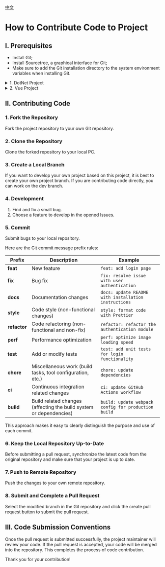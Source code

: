 [中文](CONTRIBUTING_cn.md)

# How to Contribute Code to Project

## I. Prerequisites

- Install Git;
- Install Sourcetree, a graphical interface for Git;
- Make sure to add the Git installation directory to the system environment variables when installing Git.

<details>
<summary>1. DotNet Project</summary>

To begin with, you should install Visual Studio 2022 and the CodeMaid extension plugin, which can automatically format your code. If you are developing new features, it is highly recommended that you add a file header, as this will be of great benefit when modifying code files later on or working on collaborative projects. Here is an example of what this header could look like:

```csharp
#region <<Copyright and Version>>

// ----------------------------------------------------------------
// Copyright ©2024 ZhaiFanhua All Rights Reserved.
// Licensed under the MIT License. See LICENSE in the project root for license information.
// FileName:ChatHub
// Guid:ee669dee-30c7-4d21-8eb4-f24d8dc0f44c
// Author:zhaifanhua
// Email:me@zhaifanhua.com
// CreatedTime:2024-04-16 上午 03:59:25
// ----------------------------------------------------------------

#endregion <<Copyright and Version>>
```

Now, let's talk about how to create and modify default templates.

#### 1. Creating a New Template File

> Note: The environment I am using is Visual Studio 2022. The following templates are suitable for C#10 new syntax. For old syntax and old versions, similar methods can be used to modify them.

Create the following three files in an empty directory:

Class.cs

```csharp
#region <<Copyright and Version>>

// ----------------------------------------------------------------
// Copyright ©$year$ ZhaiFanhua All Rights Reserved.
// Licensed under the MIT License. See LICENSE in the project root for license information.
// FileName:$safeitemname$
// Guid:$guid1$
// Author:$username$
// Email:me@zhaifanhua.com
// CreateTime:$time$
// ----------------------------------------------------------------

#endregion <<Copyright and Version>>

namespace $rootnamespace$;

/// <summary>
/// $safeitemrootname$
/// </summary>
public class $safeitemrootname$
{
}
```

Controller.cs `Here, only ApiController is used.`

```csharp
#region <<Copyright and Version>>

// ----------------------------------------------------------------
// Copyright ©$year$ ZhaiFanhua All Rights Reserved.
// Licensed under the MIT License. See LICENSE in the project root for license information.
// FileName:$safeitemname$
// Guid:$guid1$
// Author:$username$
// Email:me@zhaifanhua.com
// CreateTime:$time$
// ----------------------------------------------------------------

#endregion <<Copyright and Version>>

using Microsoft.AspNetCore.Http;
using Microsoft.AspNetCore.Mvc;

namespace $rootnamespace$;

/// <summary>
/// $safeitemrootname$
/// </summary>
[Route("api/[controller]")]
[ApiController]
public class $safeitemname$ : ControllerBase
{
}
```

Interface.cs

```csharp
#region <<Copyright and Version>>

// ----------------------------------------------------------------
// Copyright ©$year$ ZhaiFanhua All Rights Reserved.
// Licensed under the MIT License. See LICENSE in the project root for license information.
// FileName:$safeitemname$
// Guid:$guid1$
// Author:$username$
// Email:me@zhaifanhua.com
// CreateTime:$time$
// ----------------------------------------------------------------

#endregion <<Copyright and Version>>

namespace $rootnamespace$;

/// <summary>
/// $safeitemrootname$
/// </summary>
public interface $safeitemrootname$
{
}
```

#### 2. Finding the Template Directory and Copying Files

For example, if you have installed Visual Studio 2022 in the C drive, the corresponding template directory would be:

Class

> C:\Program Files\Microsoft Visual Studio\2022\Community\Common7\IDE\ItemTemplates\CSharp\Code\2052\Class
> C:\Program Files\Microsoft Visual Studio\2022\Community\Common7\IDE\ItemTemplates\AspNetCore\Code\1033\Class

Interface

> C:\Program Files\Microsoft Visual Studio\2022\Community\Common7\IDE\ItemTemplates\CSharp\Code\2052\Interface
> C:\Program Files\Microsoft Visual Studio\2022\Community\Common7\IDE\ItemTemplates\AspNetCore\Code\1033\Interface

Controller

> C:\Program Files\Microsoft Visual Studio\2022\Community\Common7\IDE\ItemTemplates\AspNetCore\Web\ASP.NET\1033\WebApiEmptyController

</details>

<details>
<summary>2. Vue Project</summary>

Firstly, you should install Visual Studio Code and the Prettier - Code formatter extension plugin, which can automatically format your code.

</details>

## II. Contributing Code

### 1. Fork the Repository

Fork the project repository to your own Git repository.

### 2. Clone the Repository

Clone the forked repository to your local PC.

### 3. Create a Local Branch

If you want to develop your own project based on this project, it is best to create your own project branch. If you are contributing code directly, you can work on the dev branch.

### 4. Development

1. Find and fix a small bug.
2. Choose a feature to develop in the opened Issues.

### 5. Commit

Submit bugs to your local repository.

Here are the Git commit message prefix rules:

| Prefix | Description | Example |
|--------|-------------------------------------------|---------------------------------------------|
| **feat** | New feature | `feat: add login page` |
| **fix** | Bug fix | `fix: resolve issue with user authentication` |
| **docs** | Documentation changes | `docs: update README with installation instructions` |
| **style** | Code style (non-functional changes) | `style: format code with Prettier` |
| **refactor** | Code refactoring (non-functional and non-fix) | `refactor: refactor the authentication module` |
| **perf** | Performance optimization | `perf: optimize image loading speed` |
| **test** | Add or modify tests | `test: add unit tests for login functionality` |
| **chore** | Miscellaneous work (build tasks, tool configuration, etc.) | `chore: update dependencies` |
| **ci** | Continuous integration related changes | `ci: update GitHub Actions workflow` |
| **build** | Build related changes (affecting the build system or dependencies) | `build: update webpack config for production build` |

This approach makes it easy to clearly distinguish the purpose and use of each commit.

### 6. Keep the Local Repository Up-to-Date

Before submitting a pull request, synchronize the latest code from the original repository and make sure that your project is up to date.

### 7. Push to Remote Repository

Push the changes to your own remote repository.

### 8. Submit and Complete a Pull Request

Select the modified branch in the Git repository and click the create pull request button to submit the pull request.

## III. Code Submission Conventions

Once the pull request is submitted successfully, the project maintainer will review your code. If the pull request is accepted, your code will be merged into the repository. This completes the process of code contribution.

Thank you for your contribution!
